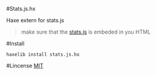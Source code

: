 #Stats.js.hx

Haxe extern for stats.js

> make sure that the [stats.js](https://github.com/mrdoob/stats.js/blob/master/src/Stats.js) is embeded in you HTML

#Install

`haxelib install stats.js.hx`

#Lincense
[MIT](http://luizbills.mit-license.org/)
